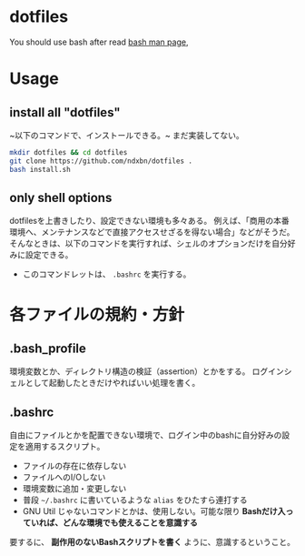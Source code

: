 # dotfiles
You should use bash after read [bash man page](https://www.gnu.org/software/bash/manual/bash.html),

# Usage
## install all "dotfiles"
~以下のコマンドで、インストールできる。~ まだ実装してない。
```bash
mkdir dotfiles && cd dotfiles
git clone https://github.com/ndxbn/dotfiles .
bash install.sh
```

## only shell options
dotfilesを上書きしたり、設定できない環境も多々ある。
例えば、「商用の本番環境へ、メンテナンスなどで直接アクセスせざるを得ない場合」などがそうだ。
そんなときは、以下のコマンドを実行すれば、シェルのオプションだけを自分好みに設定できる。

* このコマンドレットは、 `.bashrc` を実行する。

# 各ファイルの規約・方針
## .bash_profile
環境変数とか、ディレクトリ構造の検証（assertion）とかをする。
ログインシェルとして起動したときだけやればいい処理を書く。

## .bashrc
自由にファイルとかを配置できない環境で、ログイン中のbashに自分好みの設定を適用するスクリプト。

* ファイルの存在に依存しない
* ファイルへのI/Oしない
* 環境変数に追加・変更しない
* 普段 `~/.bashrc` に書いているような `alias` をひたすら連打する
* GNU Util じゃないコマンドとかは、使用しない。可能な限り **Bashだけ入っていれば、どんな環境でも使えることを意識する**

要するに、 **副作用のないBashスクリプトを書く** ように、意識するということ。
